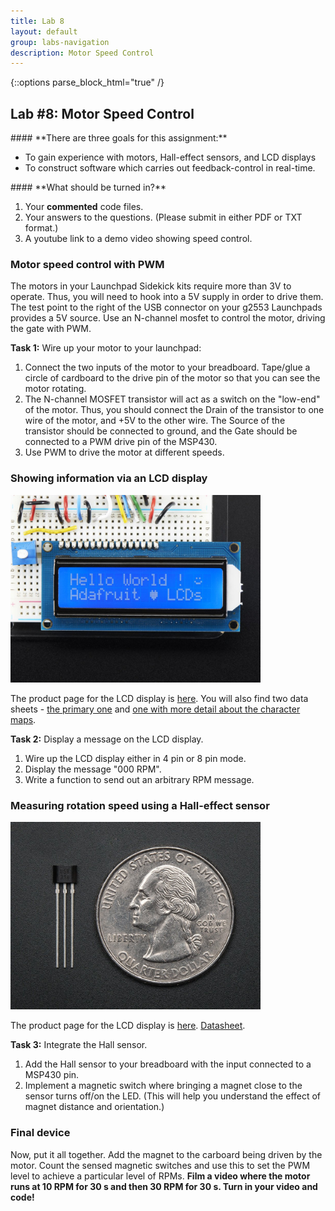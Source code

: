 ```yaml
---
title: Lab 8
layout: default
group: labs-navigation
description: Motor Speed Control
---
```


{::options parse_block_html="true" /}

## Lab #8: Motor Speed Control
<div class="alert alert-info" role="alert">
#### **There are three goals for this assignment:**

  - To gain experience with motors, Hall-effect sensors, and LCD displays
  - To construct software which carries out feedback-control in real-time.
  
</div>

<div class="alert alert-danger" role="alert">
#### **What should be turned in?**

  1. Your **commented** code files. 
  2. Your answers to the questions. (Please submit in either PDF or TXT format.)
  3. A youtube link to a demo video showing speed control.

</div>

### Motor speed control with PWM

The motors in your Launchpad Sidekick kits require more than 3V to operate. Thus, you will need
to hook into a 5V supply in order to drive them. The test point to the right of the USB
connector on your g2553 Launchpads provides a 5V source. Use an N-channel mosfet to control the
motor, driving the gate with PWM.

**Task 1:** Wire up your motor to your launchpad:
  1. Connect the two inputs of the motor to your breadboard. Tape/glue a circle of cardboard to the
  drive pin of the motor so that you can see the motor rotating.
  2. The N-channel MOSFET transistor will act as a switch on the "low-end" of the motor. Thus,
  you should connect the Drain of the transistor to one wire of the motor, and +5V to the other
  wire. The Source of the transistor should be connected to ground, and the Gate should be
  connected to a PWM drive pin of the MSP430.
  3.  Use PWM to drive the motor at different speeds.

### Showing information via an LCD display

<img src="./181-04.jpg" width="400">

The product page for the LCD display is [here](https://www.adafruit.com/products/181). You will
also find two data sheets - [the primary one](./p181.pdf) and [one with more detail about the
character maps](./HD44780.pdf). 

**Task 2:** Display a message on the LCD display.
  1. Wire up the LCD display either in 4 pin or 8 pin mode.
  2. Display the message "000 RPM".
  3. Write a function to send out an arbitrary RPM message.

### Measuring rotation speed using a Hall-effect sensor

<img src="./158-00.jpg" width="400">

The product page for the LCD display is [here](https://www.adafruit.com/products/158).
[Datasheet](US5881_rev007.pdf).

**Task 3:** Integrate the Hall sensor.
  1. Add the Hall sensor to your breadboard with the input connected to a MSP430 pin.
  2. Implement a magnetic switch where bringing a magnet close to the sensor turns off/on the
  LED. (This will help you understand the effect of magnet distance and orientation.)


### Final device

Now, put it all together. Add the magnet to the carboard being driven by the motor. Count the
sensed magnetic switches and use this to set the PWM level to achieve a particular level of
RPMs. **Film a video where the motor runs at 10 RPM for 30 s and then 30 RPM for 30 s. Turn in
your video and code!**



